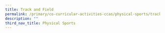 ```yaml
---
title: Track and Field
permalink: /primary/co-curricular-activities-ccas/physical-sports/track-and-field/
description: ""
third_nav_title: Physical Sports
---
```

